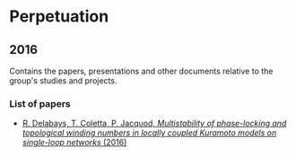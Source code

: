 # Perpetuation
## 2016
Contains the papers, presentations and other documents relative to the group's studies and projects.

### List of papers
* [R. Delabays, T. Coletta, P. Jacquod, *Multistability of phase-locking and topological winding numbers in locally coupled Kuramoto models on single-loop networks* (2016)](http://github.com/GeeeHesso/Perpetuation/tree/master/2016/Multistability_of_phase-locking_and_topological_winding_numbers_in_locally_coupled_Kuramoto_models_on_single-loop_networks)
